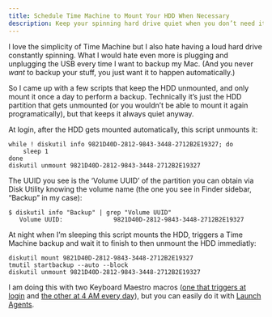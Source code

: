 ```yaml
---
title: Schedule Time Machine to Mount Your HDD When Necessary
description: Keep your spinning hard drive quiet when you don’t need it
---
```


I love the simplicity of Time Machine but I also hate having a loud hard drive constantly spinning. What I would hate even more is plugging and unplugging the USB every time I want to backup my Mac. (And you never *want* to backup your stuff, you just want it to happen automatically.)  

So I came up with a few scripts that keep the HDD unmounted, and only mount it once a day to perform a backup. Technically it’s just the HDD partition that gets unmounted (or you wouldn’t be able to mount it again programatically), but that keeps it always quiet anyway.

At login, after the HDD gets mounted automatically, this script unmounts it:
```shell
while ! diskutil info 9821D40D-2812-9843-3448-2712B2E19327; do
	sleep 1
done
diskutil unmount 9821D40D-2812-9843-3448-2712B2E19327
```

The UUID you see is the ‘Volume UUID’ of the partition you can obtain via Disk Utility knowing the volume name (the one you see in Finder sidebar, “Backup” in my case):
```shell
$ diskutil info "Backup" | grep "Volume UUID"
   Volume UUID:              9821D40D-2812-9843-3448-2712B2E19327
```

At night when I’m sleeping this script mounts the HDD, triggers a Time Machine backup and wait it to finish to then unmount the HDD immediatly:
```shell
diskutil mount 9821D40D-2812-9843-3448-2712B2E19327
tmutil startbackup --auto --block
diskutil unmount 9821D40D-2812-9843-3448-2712B2E19327
```

I am doing this with two Keyboard Maestro macros ([one that triggers at login]({{site.baseurl}}/media/kmmacro-unmount-hdd.png) and [the other at 4 AM every day]({{site.baseurl}}/media/kmmacro-back-up-with-time-machine.png)), but you can easily do it with [Launch Agents](https://developer.apple.com/library/content/documentation/MacOSX/Conceptual/BPSystemStartup/Chapters/CreatingLaunchdJobs.html).
